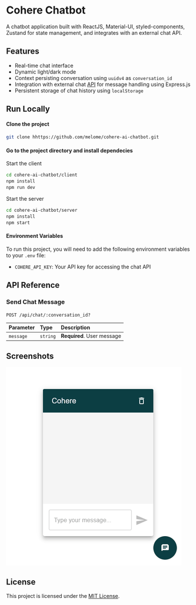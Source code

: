# Cohere Chatbot

A chatbot application built with ReactJS, Material-UI, styled-components, Zustand for state management, and integrates with an external chat API.

## Features

- Real-time chat interface
- Dynamic light/dark mode
- Context persisting conversation using `uuidv4` as `conversation_id`
- Integration with external chat [API](https://cohere.com/) for message handling using Express.js
- Persistent storage of chat history using `localStorage`

## Run Locally

#### Clone the project

```bash
git clone hhttps://github.com/melome/cohere-ai-chatbot.git
```

#### Go to the project directory and install dependecies
Start the client
```bash
cd cohere-ai-chatbot/client
npm install
npm run dev
```

Start the server
```bash
cd cohere-ai-chatbot/server
npm install
npm start
```

#### Environment Variables

To run this project, you will need to add the following environment variables to your `.env` file:

- `COHERE_API_KEY`: Your API key for accessing the chat API

## API Reference

### Send Chat Message

```http
POST /api/chat/:conversation_id?
```

| Parameter  | Type     | Description               |
| :--------- | :------- | :------------------------ |
| `message`  | `string` | **Required**. User message |

## Screenshots

![App Screenshot](./chatbot.gif)

## License

This project is licensed under the [MIT License](https://choosealicense.com/licenses/mit/).
